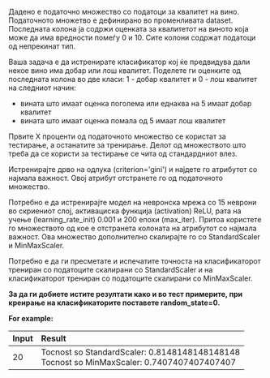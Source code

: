 Дадено е податочно множество со податоци за квалитет на вино. Податочното множетво е дефинирано во променливата dataset. Последната колона ја содржи оценката за квалитетот на виното која може да има вредности помеѓу 0 и 10. Сите колони содржат податоци од непрекинат тип.

Ваша задача е да истренирате класификатор кој ќе предвидува дали некое вино има добар или лош квалитет. Поделете ги оценките од последната колона во две класи: 1 - добар квалитет и 0 - лош квалитет на следниот начин:

- вината што имаат оценка поголема или еднаква на 5 имаат добар квалитет
- вината што имаат оценка помала од 5 имаат лош квалитет

Првите X проценти од податочното множество се користат за тестирање, а останатите за тренирање. Делот од множеството што треба да се користи за тестирање се чита од стандардниот влез.

Истренирајте дрво на одлука (criterion='gini') и најдете го атрибутот со најмала важност. Овој атрибут отстранете го од податочното множество.

Потребно е да истренирајте модел на невронска мрежа со 15 неврони во скриениот слој, активациска функција (activation) ReLU, рата на учење (learning_rate_init) 0.001 и 200 епохи (max_iter). Притоа користете го множеството од кое е отстранета колоната на атрибутот со најмала важност. Ова множество дополнително скалирајте го со StandardScaler и MinMaxScaler.

Потребно е да ги пресметате и испечатите точноста на класификаторот трениран со податоците скалирани со StandardScaler и на класификаторот трениран со податоците скалирани со MinMaxScaler.

**За да ги добиете истите резултати како и во тест примерите, при креирање на класификаторите поставете random_state=0.**

**For example:**

| Input  | Result                                                                                       |
|:-------|:---------------------------------------------------------------------------------------------|
| 20     | Tocnost so StandardScaler: 0.8148148148148148<br>Tocnost so MinMaxScaler: 0.7407407407407407 |
